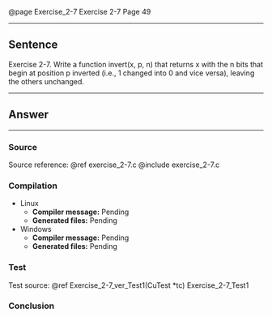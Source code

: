 @page Exercise_2-7 Exercise 2-7
Page 49

---

## Sentence
Exercise 2-7. Write a function invert(x, p, n) that returns x with the n bits that begin at position p inverted (i.e., 1 changed into 0 and vice versa), leaving the others unchanged.

---

## Answer

---

### Source
Source reference: @ref exercise_2-7.c
@include exercise_2-7.c

### Compilation
- Linux
  - **Compiler message:** Pending
  - **Generated files:** Pending
- Windows
  - **Compiler message:** Pending
  - **Generated files:** Pending

### Test
Test source: @ref Exercise_2-7_ver_Test1(CuTest *tc)
Exercise_2-7_Test1


### Conclusion
